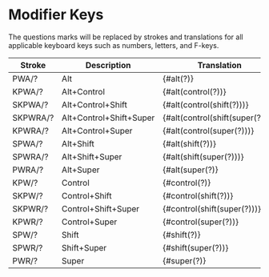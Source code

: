 # Modifier Keys

The questions marks will be replaced by strokes and translations for all applicable keyboard keys such as numbers, letters, and F-keys.

| Stroke   | Description             | Translation                      |
|----------|-------------------------|----------------------------------|
| PWA/?    | Alt                     | {#alt(?)}                        |
| KPWA/?   | Alt+Control             | {#alt(control(?))}               |
| SKPWA/?  | Alt+Control+Shift       | {#alt(control(shift(?)))}        |
| SKPWRA/? | Alt+Control+Shift+Super | {#alt(control(shift(super(?))))} |
| KPWRA/?  | Alt+Control+Super       | {#alt(control(super(?)))}        |
| SPWA/?   | Alt+Shift               | {#alt(shift(?))}                 |
| SPWRA/?  | Alt+Shift+Super         | {#alt(shift(super(?)))}          |
| PWRA/?   | Alt+Super               | {#alt(super(?)}                  |
| KPW/?    | Control                 | {#control(?)}                    |
| SKPW/?   | Control+Shift           | {#control(shift(?))}             |
| SKPWR/?  | Control+Shift+Super     | {#control(shift(super(?)))}      |
| KPWR/?   | Control+Super           | {#control(super(?))}             |
| SPW/?    | Shift                   | {#shift(?)}                      |
| SPWR/?   | Shift+Super             | {#shift(super(?))}               |
| PWR/?    | Super                   | {#super(?)}                      |

